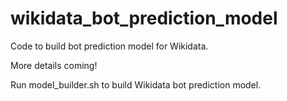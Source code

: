 # wikidata_bot_prediction_model
Code to build bot prediction model for Wikidata.


More details coming!

Run model_builder.sh to build Wikidata bot prediction model.
